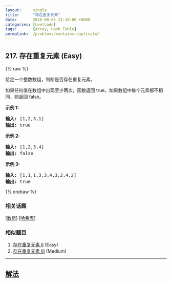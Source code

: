 ```yaml
---
layout:     single
title:      "存在重复元素"
date:       2016-08-05 21:30:00 +0800
categories: [Leetcode]
tags:       [Array, Hash Table]
permalink:  /problems/contains-duplicate/
---
```


## 217. 存在重复元素 (Easy)

{% raw %}

<p>给定一个整数数组，判断是否存在重复元素。</p>

<p>如果任何值在数组中出现至少两次，函数返回 true。如果数组中每个元素都不相同，则返回 false。</p>

<p><strong>示例 1:</strong></p>

<pre><strong>输入:</strong> [1,2,3,1]
<strong>输出:</strong> true</pre>

<p><strong>示例 2:</strong></p>

<pre><strong>输入: </strong>[1,2,3,4]
<strong>输出:</strong> false</pre>

<p><strong>示例&nbsp;3:</strong></p>

<pre><strong>输入: </strong>[1,1,1,3,3,4,3,2,4,2]
<strong>输出:</strong> true</pre>

{% endraw %}

### 相关话题
  [[数组](https://github.com/openset/leetcode/tree/master/tag/array/README.md)]
  [[哈希表](https://github.com/openset/leetcode/tree/master/tag/hash-table/README.md)]

### 相似题目
  1. [存在重复元素 II](/problems/contains-duplicate-ii) (Easy)
  1. [存在重复元素 III](/problems/contains-duplicate-iii) (Medium)

---

## [解法](https://github.com/openset/leetcode/tree/master/problems/contains-duplicate)
